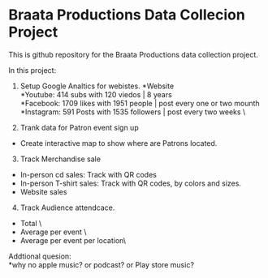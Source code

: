 # Braata Productions Data Collecion Project
This is github repository for the Braata Productions data collection project.

In this project:
1. Setup Google Analtics for webistes. 
*Website\
*Youtube: 414 subs with 120 viedos | 8 years \
*Facebook: 1709 likes with 1951 people | post every one or two mounth \
*Instagram: 591 Posts with 1535 followers | post every two weeks \

2. Trank data for Patron event sign up 
* Create interactive map to show where are Patrons located.

3. Track Merchandise sale 
* In-person cd sales: Track with QR codes
* In-person T-shirt sales: Track with QR codes, by colors and sizes.
* Website sales

4. Track Audience attendcace.
* Total \
* Average per event \
* Average per event per location\

Addtional quesion: \
*why no apple music? or podcast? or Play store music?
